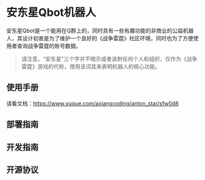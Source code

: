 # 安东星Qbot机器人
安东星Qbot是一个能用在Q群上的，同时具有一些有趣功能的非商业的公益机器人，其设计初衷是为了维护一个良好的《战争雷霆》社区环境，同时也为了方便使用者查询战争雷霆的账号数据。
> 请注意，“安东星”三个字并不暗示或者讽刺任何个人和组织，仅作为《战争雷霆》游戏的代称，借用该词其来表明机器人的核心功能。

## 使用手册
请看文档：https://www.yuque.com/axiangcoding/anton_star/sfw0d8

## 部署指南

## 开发指南

## 开源协议
